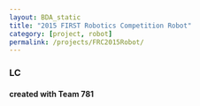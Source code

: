 ```yaml
---
layout: BDA_static
title: "2015 FIRST Robotics Competition Robot"
category: [project, robot]
permalink: /projects/FRC2015Robot/
---
```

### LC
#### created with Team 781